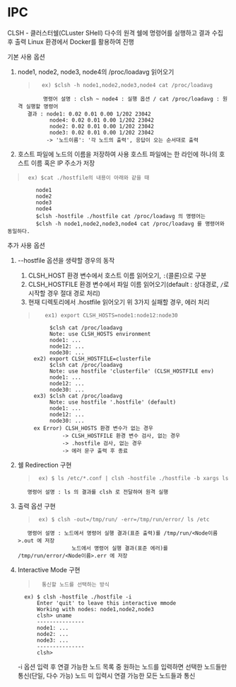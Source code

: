 # IPC

CLSH - 클러스터쉘(CLuster SHell)
다수의 원격 쉘에 명령어를 실행하고 결과 수집 후 출력
Linux 환경에서 Docker를 활용하여 진행

기본 사용 옵션
1. node1, node2, node3, node4의 /proc/loadavg 읽어오기
   >       ex) $clsh -h node1,node2,node3,node4 cat /proc/loadavg
               명령어 설명 : clsh ~ node4 : 실행 옵션 / cat /proc/loadavg : 원격 실행할 명령어
          결과 : node1: 0.02 0.01 0.00 1/202 23042
                 node4: 0.02 0.01 0.00 1/202 23042
                 node2: 0.02 0.01 0.00 1/202 23042
                 node3: 0.02 0.01 0.00 1/202 23042
                -> '노드이름': '각 노드의 출력', 응답이 오는 순서대로 출력

2. 호스트 파일에 노드의 이름을 저장하여 사용
   호스트 파일에는 한 라인에 하나의 호스트 이름 혹은 IP 주소가 저장
  >      ex) $cat ./hostfile의 내용이 아래와 같을 때
             node1
             node2
             node3
             node4
             $clsh -hostfile ./hostfile cat /proc/loadavg 의 명령어는
             $clsh -h node1,node2,node3,node4 cat /proc/loadavg 를 명령어와 동일하다.

추가 사용 옵션
1. --hostfile 옵션을 생략할 경우의 동작
   1. CLSH_HOST 환경 변수에서 호스트 이름 읽어오기, `:`(콜론)으로 구분
   2. CLSH_HOSTFILE 환경 변수에서 파일 이름 읽어오기(default : 상대경로, `/`로 시작할 경우 절대 경로 처리)
   3. 현재 디렉토리에서 .hostfile 읽어오기
   위 3가지 실패할 경우, 에러 처리
   >        ex1) export CLSH_HOSTS=node1:node12:node30
                 $clsh cat /proc/loadavg
                 Note: use CLSH_HOSTS environment
                 node1: ...
                 node12: ...
                 node30: ...
            ex2) export CLSH_HOSTFILE=clusterfile
                 $clsh cat /proc/loadavg
                 Note: use hostfile 'clusterfile' (CLSH_HOSTFILE env)
                 node1: ...
                 node12: ...
                 node30: ...
            ex3) $clsh cat /proc/loadavg
                 Note: use hostfile '.hostfile' (default)
                 node1: ...
                 node12: ...
                 node30: ...
            ex Error) CLSH_HOSTS 환경 변수가 없는 경우
                     -> CLSH_HOSTFILE 환경 변수 검사, 없는 경우
                     -> .hostfile 검사, 없는 경우
                     -> 에러 문구 출력 후 종료

2. 쉘 Redirection 구현
   >      ex) $ ls /etc/*.conf | clsh -hostfile ./hostfile -b xargs ls
          명령어 설명 : ls 의 결과를 clsh 로 전달하여 원격 실행

3. 출력 옵션 구현
   >      ex) $ clsh -out=/tmp/run/ -err=/tmp/run/error/ ls /etc
          명령어 설명 : 노드에서 명령어 실행 결과(표준 출력)를 /tmp/run/<Node이름>.out 에 저장
                        노드에서 명령어 실행 결과(표준 에러)를 /tmp/run/error/<Node이름>.err 에 저장

4. Interactive Mode 구현
   
   >       통신할 노드를 선택하는 방식
         ex) $ clsh -hostfile ./hostfile -i
             Enter 'quit' to leave this interactive mmode
             Working with nodes: node1,node2,node3
             clsh> uname
             ---------------
             node1: ...
             node2: ...
             node3: ...
             ---------------
             clsh>
     
   -i 옵션 입력 후 연결 가능한 노드 목록 중 원하는 노드를 입력하면 선택한
   노드들만 통신(단일, 다수 가능)
   노드 미 입력시 연결 가능한 모든 노드들과 통신

   
   
       

   
       



